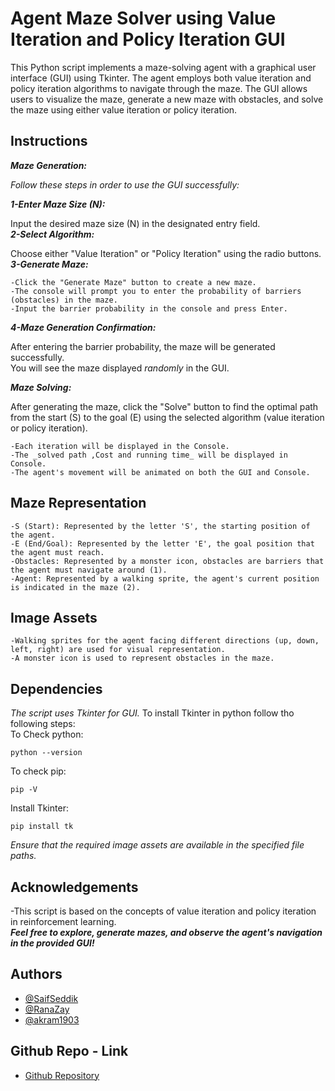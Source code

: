 
# Agent Maze Solver using Value Iteration and Policy Iteration GUI

This Python script implements a maze-solving agent with a graphical user interface (GUI) using Tkinter. The agent employs both value iteration and policy iteration algorithms to navigate through the maze. The GUI allows users to visualize the maze, generate a new maze with obstacles, and solve the maze using either value iteration or policy iteration.



## Instructions
___Maze Generation:___

_Follow these steps in order to use the GUI successfully:_

***1-Enter Maze Size (N):***  

Input the desired maze size (N) in the designated entry field.  
***2-Select Algorithm:***

Choose either "Value Iteration" or "Policy Iteration" using the radio buttons.  
***3-Generate Maze:***

    -Click the "Generate Maze" button to create a new maze.
    -The console will prompt you to enter the probability of barriers (obstacles) in the maze.
    -Input the barrier probability in the console and press Enter.
***4-Maze Generation Confirmation:***

After entering the barrier probability, the maze will be generated successfully.  
You will see the maze displayed _randomly_ in the GUI.

___Maze Solving:___

After generating the maze, click the "Solve" button to find the optimal path from the start (S) to the goal (E) using the selected algorithm (value iteration or policy iteration).  
  
    -Each iteration will be displayed in the Console.  
    -The _solved path ,Cost and running time_ will be displayed in Console.     
    -The agent's movement will be animated on both the GUI and Console.  
  
## Maze Representation

    -S (Start): Represented by the letter 'S', the starting position of the agent.  
    -E (End/Goal): Represented by the letter 'E', the goal position that the agent must reach.  
    -Obstacles: Represented by a monster icon, obstacles are barriers that the agent must navigate around (1).  
    -Agent: Represented by a walking sprite, the agent's current position is indicated in the maze (2).  


## Image Assets

    -Walking sprites for the agent facing different directions (up, down, left, right) are used for visual representation.  
    -A monster icon is used to represent obstacles in the maze.
## Dependencies
*The script uses Tkinter for GUI.*
To install Tkinter in python follow tho following steps:  
To Check python:  

    python --version
To check pip:  

    pip -V
Install Tkinter:

    pip install tk  
*Ensure that the required image assets are available in the specified file paths.*
## Acknowledgements
-This script is based on the concepts of value iteration and policy iteration in reinforcement learning.  
___Feel free to explore, generate mazes, and observe the agent's navigation in the provided GUI!___


## Authors
- [@SaifSeddik](https://github.com/SaifSeddik)
- [@RanaZay](https://github.com/RanaZay)
- [@akram1903](https://github.com/akram1903)



## Github Repo - Link

- [Github Repository](https://github.com/akram1903/rlbasics)

